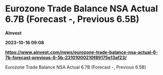 # Eurozone Trade Balance NSA Actual 6.7B (Forecast -, Previous 6.5B)
**AInvest**

**2023-10-16 09:08**

**https://www.ainvest.com/news/eurozone-trade-balance-nsa-actual-6-7b-forecast-previous-6-5b-23101000210f89175e13af23/**

Eurozone Trade Balance NSA Actual 6.7B (Forecast -, Previous 6.5B)